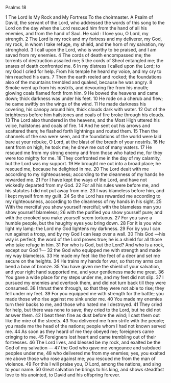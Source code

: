 Psalms 18

1	The Lord Is My Rock and My Fortress To the choirmaster. A Psalm of David, the servant of the Lord, who addressed the words of this song to the Lord on the day when the Lord rescued him from the hand of all his enemies, and from the hand of Saul. He said : I love you, O Lord, my strength.
2	The Lord is my rock and my fortress and my deliverer, my God, my rock, in whom I take refuge, my shield, and the horn of my salvation, my stronghold.
3	I call upon the Lord, who is worthy to be praised, and I am saved from my enemies.
4	The cords of death encompassed me; the torrents of destruction assailed me;
5	the cords of Sheol entangled me; the snares of death confronted me.
6	In my distress I called upon the Lord; to my God I cried for help. From his temple he heard my voice, and my cry to him reached his ears.
7	Then the earth reeled and rocked; the foundations also of the mountains trembled and quaked, because he was angry.
8	Smoke went up from his nostrils, and devouring fire from his mouth; glowing coals flamed forth from him.
9	He bowed the heavens and came down; thick darkness was under his feet.
10	He rode on a cherub and flew; he came swiftly on the wings of the wind.
11	He made darkness his covering, his canopy around him, thick clouds dark with water.
12	Out of the brightness before him hailstones and coals of fire broke through his clouds.
13	The Lord also thundered in the heavens, and the Most High uttered his voice, hailstones and coals of fire.
14	And he sent out his arrows and scattered them; he flashed forth lightnings and routed them.
15	Then the channels of the sea were seen, and the foundations of the world were laid bare at your rebuke, O Lord, at the blast of the breath of your nostrils.
16	He sent from on high, he took me; he drew me out of many waters.
17	He rescued me from my strong enemy and from those who hated me, for they were too mighty for me.
18	They confronted me in the day of my calamity, but the Lord was my support.
19	He brought me out into a broad place; he rescued me, because he delighted in me.
20	The Lord dealt with me according to my righteousness; according to the cleanness of my hands he rewarded me.
21	For I have kept the ways of the Lord, and have not wickedly departed from my God.
22	For all his rules were before me, and his statutes I did not put away from me.
23	I was blameless before him, and I kept myself from my guilt.
24	So the Lord has rewarded me according to my righteousness, according to the cleanness of my hands in his sight.
25	With the merciful you show yourself merciful; with the blameless man you show yourself blameless;
26	with the purified you show yourself pure; and with the crooked you make yourself seem tortuous.
27	For you save a humble people, but the haughty eyes you bring down.
28	For it is you who light my lamp; the Lord my God lightens my darkness.
29	For by you I can run against a troop, and by my God I can leap over a wall.
30	This God —his way is perfect; the word of the Lord proves true; he is a shield for all those who take refuge in him.
31	For who is God, but the Lord? And who is a rock, except our God ?—
32	the God who equipped me with strength and made my way blameless.
33	He made my feet like the feet of a deer and set me secure on the heights.
34	He trains my hands for war, so that my arms can bend a bow of bronze.
35	You have given me the shield of your salvation, and your right hand supported me, and your gentleness made me great.
36	You gave a wide place for my steps under me, and my feet did not slip.
37	I pursued my enemies and overtook them, and did not turn back till they were consumed.
38	I thrust them through, so that they were not able to rise; they fell under my feet.
39	For you equipped me with strength for the battle; you made those who rise against me sink under me.
40	You made my enemies turn their backs to me, and those who hated me I destroyed.
41	They cried for help, but there was none to save; they cried to the Lord, but he did not answer them.
42	I beat them fine as dust before the wind; I cast them out like the mire of the streets.
43	You delivered me from strife with the people; you made me the head of the nations; people whom I had not known served me.
44	As soon as they heard of me they obeyed me; foreigners came cringing to me.
45	Foreigners lost heart and came trembling out of their fortresses.
46	The Lord lives, and blessed be my rock, and exalted be the God of my salvation —
47	the God who gave me vengeance and subdued peoples under me,
48	who delivered me from my enemies; yes, you exalted me above those who rose against me; you rescued me from the man of violence.
49	For this I will praise you, O Lord, among the nations, and sing to your name.
50	Great salvation he brings to his king, and shows steadfast love to his anointed, to David and his offspring forever.

